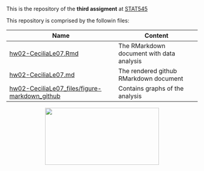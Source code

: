 This is the repository of the **third assigment** at [STAT545](http://stat545.com/)

This repository is comprised by the followin files:
  
|  Name  | Content |
|--------|---------|
|[hw02-CeciliaLe07.Rmd](https://github.com/STAT545-UBC-students/hw03-CeciliaLe07/blob/master/hw03-CeciliaLe07.Rmd) | The RMarkdown document with data analysis |
|[hw02-CeciliaLe07.md](https://github.com/STAT545-UBC-students/hw03-CeciliaLe07/blob/master/hw03-CeciliaLe07.md)  | The rendered github RMarkdown document    |
|[hw02-CeciliaLe07_files/figure-markdown_github](https://github.com/STAT545-UBC-students/hw03-CeciliaLe07/tree/master/hw03-CeciliaLe07_files/figure-markdown_github)	| Contains graphs of the analysis |

<p align="center">
<img src="https://media.giphy.com/media/26AHyxxCItIbFijLO/giphy.gif" width="300" height="150"/>
</p>